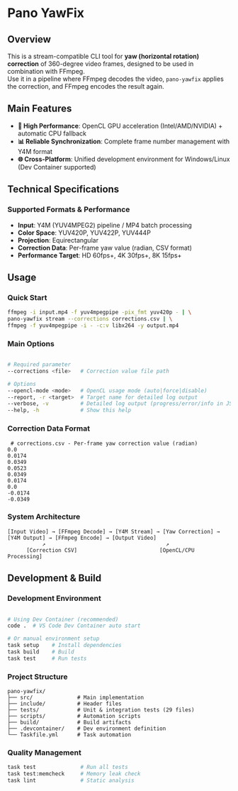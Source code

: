 # Pano YawFix

## Overview

This is a stream-compatible CLI tool for **yaw (horizontal rotation) correction** of 360-degree video frames, designed to be used in combination with FFmpeg.  
Use it in a pipeline where FFmpeg decodes the video, `pano-yawfix` applies the correction, and FFmpeg encodes the result again.

## Main Features

- **🚀 High Performance**: OpenCL GPU acceleration (Intel/AMD/NVIDIA) + automatic CPU fallback
- **📊 Reliable Synchronization**: Complete frame number management with Y4M format
- **🌐 Cross-Platform**: Unified development environment for Windows/Linux (Dev Container supported)

## Technical Specifications

### Supported Formats & Performance

- **Input**: Y4M (YUV4MPEG2) pipeline / MP4 batch processing
- **Color Space**: YUV420P, YUV422P, YUV444P
- **Projection**: Equirectangular
- **Correction Data**: Per-frame yaw value (radian, CSV format)
- **Performance Target**: HD 60fps+, 4K 30fps+, 8K 15fps+

## Usage

### Quick Start

```bash
ffmpeg -i input.mp4 -f yuv4mpegpipe -pix_fmt yuv420p - | \
pano-yawfix stream --corrections corrections.csv | \
ffmpeg -f yuv4mpegpipe -i - -c:v libx264 -y output.mp4
```

### Main Options

```bash

# Required parameter
--corrections <file>   # Correction value file path

# Options
--opencl-mode <mode>   # OpenCL usage mode (auto|force|disable)
--report, -r <target>  # Target name for detailed log output
--verbose, -v          # Detailed log output (progress/error/info in JSON to stderr)
--help, -h             # Show this help
```

### Correction Data Format

```csv
 # corrections.csv - Per-frame yaw correction value (radian)
0.0
0.0174
0.0349
0.0523
0.0349
0.0174
0.0
-0.0174
-0.0349
```

### System Architecture

```text
[Input Video] → [FFmpeg Decode] → [Y4M Stream] → [Yaw Correction] → [Y4M Output] → [FFmpeg Encode] → [Output Video]
           ↗                                      ↗
      [Correction CSV]                          [OpenCL/CPU Processing]
```

## Development & Build

### Development Environment

```bash

# Using Dev Container (recommended)
code .  # VS Code Dev Container auto start

# Or manual environment setup
task setup    # Install dependencies
task build    # Build
task test     # Run tests
```

### Project Structure

```text
pano-yawfix/
├── src/              # Main implementation
├── include/          # Header files
├── tests/            # Unit & integration tests (29 files)
├── scripts/          # Automation scripts
├── build/            # Build artifacts
├── .devcontainer/    # Dev environment definition
└── Taskfile.yml      # Task automation
```

### Quality Management

```bash
task test              # Run all tests
task test:memcheck     # Memory leak check
task lint              # Static analysis
```
